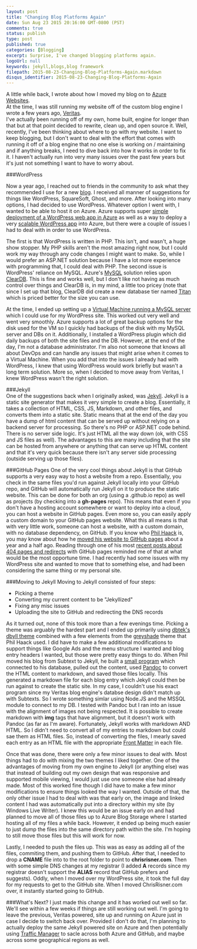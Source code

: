 ```yaml
---
layout: post
title: "Changing Blog Platforms Again"
date: Sun Aug 23 2015 20:16:00 GMT-0800 (PST)
comments: true
status: publish
type: post
published: true
categories: [Blogging]
excerpt: Surprise, I've changed blogging platforms again.
logoUrl: null
keywords: jekyll,blogs,blog framework
filepath: 2015-08-23-Changing-Blog-Platforms-Again.markdown
disqus_identifier: 2015-08-23-Changing-Blog-Platforms-Again
---
```

A little while back, I wrote about how I moved my blog on to [Azure Websites](http://chrisrisner.com/This-Site-Now-Powered-By-Windows-Azure-Websites!/).  
At the time, I was still running my website off of the custom blog engine I wrote a few years ago, [Veritas](http://chrisrisner.com/Blog-Upgrade-Number-One/).  
I've actually been running off of my own, home built, engine for longer than that but at that point decided to rewrite, clean up, and open source it.
Well, recently, I've been thinking about where to go with my website.  I want to keep blogging, but I don't want to deal with the effort that comes
with running it off of a blog engine that no one else is working on / maintaining and if anything breaks, I need to dive back into how it works
in order to fix it.  I haven't actually run into very many issues over the past few years but it's just not something I want to have to worry about.  

###WordPress

Now a year ago, I reached out to friends in the community to ask what they recommended I use for a new [blog](http://sailingmakai.com/).  I received all manner of suggestions for things like WordPress, SquareSoft, Ghost, and more.  After looking into many options, I had decided to use WordPress.  Whatever option I went with, I wanted to be able to host it on Azure.  Azure supports super [simple deployment of a WordPress web app in Azure](https://azure.microsoft.com/en-us/documentation/articles/web-sites-php-web-site-gallery/) as well as a way to deploy a very [scalable WordPress app](http://azure.microsoft.com/en-us/marketplace/partners/wordpress/scalablewordpress/) into Azure, but there were a couple of issues I had to deal with in order to use WordPress.  

The first is that WordPress is written in PHP.  This isn't, and wasn't, a huge show stopper.  My PHP skills aren't the most amazing right now, but I could work my way through any code changes I might want to make.  So, while I would prefer an ASP.NET solution because I have a lot more experience with programming that, I could deal with PHP.  The second issue is WordPress' reliance on MySQL.  Azure's [MySQL](https://azure.microsoft.com/en-us/documentation/articles/store-php-create-mysql-database/) solution relies upon [ClearDB](https://www.cleardb.com/).  This is fine and works well, but I don't like not having as much control over things and ClearDB is, in my mind, a little too pricey (note that since I set up that blog, ClearDB did create a new database tier named [Titan](https://azure.microsoft.com/blog/2015/06/04/new-titan-db-offering-from-cleardb/) which is priced better for the size you can use.  

At the time, I ended up setting up a [Virtual Machine running a MySQL server](https://azure.microsoft.com/en-us/documentation/articles/virtual-machines-mysql-windows-server-2008r2/) which I could use for my WordPress site.  This worked out very well and went very smoothly.  Azure supports a lot of great backup options for the disk used for the VM so I quickly had backups of the disk with my MySQL server and DBs on it.  Additionally, I installed a WordPress plugin which did daily backups of both the site files and the DB.  However, at the end of the day, I'm not a database administrator.  I'm also not someone that knows all about DevOps and can handle any issues that might arise when it comes to a Virtual Machine.  When you add that into the issues I already had with WordPress, I knew that using WordPress would work briefly but wasn't a long term solution.  More so, when I decided to move away from Veritas, I knew WordPress wasn't the right solution.

###Jekyll      
One of the suggestions back when I originally asked, was [Jekyll](http://jekyllrb.com/).  Jekyll is a static site generator that makes it very simple to create a blog.  Essentially, it takes a collection of HTML, CSS, JS, Markdown, and other files, and converts them into a static site.  Static means that at the end of the day you have a dump of html content that can be served up without relying on a backend server for processing.  So there's no PHP or ASP.NET code behind.  There is no server side logic.  It's just HTML all the way down (ok, with CSS and JS files as well).  The advantages to this are many including that the site can be hosted from anywhere or anything that can serve up HTML content and that it's very quick because there isn't any server side processing (outside serving up those files).  

###GitHub Pages
One of the very cool things about Jekyll is that GitHub supports a very easy way to host a website from a repo.  Essentially, you check in the same files you'd run against Jekyll locally into your GitHub repo, and GitHub will automatically run Jekyll on it to produce the static website.  This can be done for both an org (using a <orgname>.github.io repo) as well as projects (by checking into a **gh-pages** repo).  This means that even if you don't have a hosting account somewhere or want to deploy into a cloud, you can host a website in GitHub pages.  Even more so, you can easily apply a custom domain to your GitHub pages website.  What this all means is that with very little work, someone can host a website, with a custom domain, with no database dependency, on GitHub.  If you know who [Phil Haack](http://haacked.com/about/) is, you may know about how he [moved his website to GitHub pages](http://haacked.com/archive/2013/12/02/dr-jekyll-and-mr-haack/) about a year and a half ago.  Reading through one of his most [recent posts about 404 pages and redirects](http://haacked.com/archive/2015/07/28/github-pages-redirect-handling/) with GitHub pages reminded me of that at what would be the most opportune time.  I had recently had some issues with my WordPress site and wanted to move that to something else, and had been considering the same thing or my personal site.  
	
###Moving to Jekyll
Moving to Jekyll consisted of four steps:
* Picking a theme
* Converting my current content to be "Jekyllized"
* Fixing any misc issues
* Uploading the site to GitHub and redirecting the DNS records

As it turned out, none of this took more than a few evenings time.  Picking a theme was arguably the hardest part and I ended up primarily using [dbtek's dbyll theme](https://github.com/dbtek/dbyll) combined with a few elements from the [greyshade](https://github.com/shashankmehta/greyshade) theme that Phil Haack used.  I did have to make a few additional modifications to support things like Google Ads and the menu structure I wanted and blog entry headers I wanted, but those were pretty easy things to do.  When Phil moved his blog from Subtext to Jekyll, he built a [small program](http://haacked.com/archive/2013/12/02/dr-jekyll-and-mr-haack/) which connected to his database, pulled out the content, used [Pandoc](http://johnmacfarlane.net/pandoc/) to convert the HTML content to markdown, and saved those files locally.  This generated a markdown file for each blog entry which Jekyll could then be run against to create the static site.  In my case, I couldn't use his exact program since my Veritas blog engine's databse design didn't match up with Subtexts.  So I wrote something simlar using Node.JS and the MSSQL module to connect to my DB.  I tested with Pandoc but I ran into an issue with the alignment of images not being respected.  It is possible to create markdown with **img** tags that have alignment, but it doesn't work with Pandoc (as far as I'm aware).  Fortunately, Jekyll works with markdown AND HTML.  So I didn't need to convert all of my entries to markdown but could sae them as HTML files.  So, instead of converting the files, I mearly saved each entry as an HTML file with the appropriate [Front Matter](http://jekyllrb.com/docs/frontmatter/) in each file.   

Once that was done, there were only a few minor issues to deal with.  Most things had to do with mixing the two themes I liked together.  One of the advantages of moving from my own engine to Jekyll (or anything else) was that instead of building out my own design that was responsive and supported mobile viewing, I would just use one someone else had already made.  Most of this worked fine though I did have to make a few minor modifications to ensure things looked the way I wanted.  Outside of that, the only other issue I had to deal with was that early on, the image and linked content I had was automatically put into a directory within my site (by Windows Live Writer).  I knew this would be an issue early on and had planned to move all of those files up to Azure Blog Storage where I started hosting all of my files a while back.  However, it ended up being much easier to just dump the files into the same directory path within the site.  I'm hoping to still move those files but this will work for now.

Lastly, I needed to push the files up.  This was as easy as adding all of the files, commiting them, and pushing them to GitHub.  After that, I needed to drop a **CNAME** file into to the root folder to point to **chrisrisner.com**.  Then with some simple DNS changes at my registrar (I added **A** records since my registrar doesn't support the **ALIAS** record that GitHub prefers and suggests).  Oddly, when I moved over my WordPress site, it took the full day for my requests to get to the GitHub site.  When I moved ChrisRisner.com over, it instantly started going to GitHub.  

###What's Next?
I just made this change and it has worked out well so far.  We'll see within a few weeks if things are still working out well.  I'm going to leave the previous, Veritas powered, site up and running on Azure just in case I decide to switch back over.  Provided I don't do that, I'm planning to actually deploy the same Jekyll powered site on Azure and then potentially using [Traffic Manager](http://azure.microsoft.com/en-us/services/traffic-manager/) to sacle across both Azure and GitHub, and maybe across some geographical regions as well.  